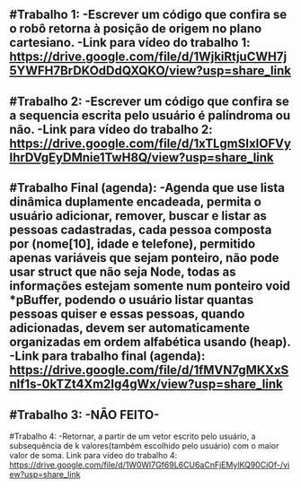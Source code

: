 #Trabalho 1:
-Escrever um código que confira se o robô retorna à posição de origem no plano cartesiano.
-Link para vídeo do trabalho 1: https://drive.google.com/file/d/1WjkiRtjuCWH7j5YWFH7BrDKOdDdQXQKO/view?usp=share_link
-------------
#Trabalho 2:
-Escrever um código que confira se a sequencia escrita pelo usuário é palíndroma ou não.
-Link para vídeo do trabalho 2: https://drive.google.com/file/d/1xTLgmSIxIOFVyIhrDVgEyDMnie1TwH8Q/view?usp=share_link
-------------
#Trabalho Final (agenda):
-Agenda que use lista dinâmica duplamente encadeada, permita o usuário adicionar, remover, buscar e listar as pessoas cadastradas, cada pessoa composta por (nome[10], idade e telefone), permitido apenas variáveis que sejam ponteiro, não pode usar struct que não seja Node, todas as informações estejam somente num ponteiro void *pBuffer, podendo o usuário listar quantas pessoas quiser e essas pessoas, quando adicionadas, devem ser automaticamente organizadas em ordem alfabética usando (heap).
-Link para trabalho final (agenda): https://drive.google.com/file/d/1fMVN7gMKXxSnlf1s-0kTZt4Xm2Ig4gWx/view?usp=share_link
-----------
#Trabalho 3:
-NÃO FEITO-
-----------
#Trabalho 4:
-Retornar, a partir de um vetor escrito pelo usuário, a subsequência de k valores(também escolhido pelo usuário) com o maior valor de soma.
Link para vídeo do trabalho 4: https://drive.google.com/file/d/1W0Wl7Gf69L6CU6aCnFjEMylKQ90CiOf-/view?usp=share_link
